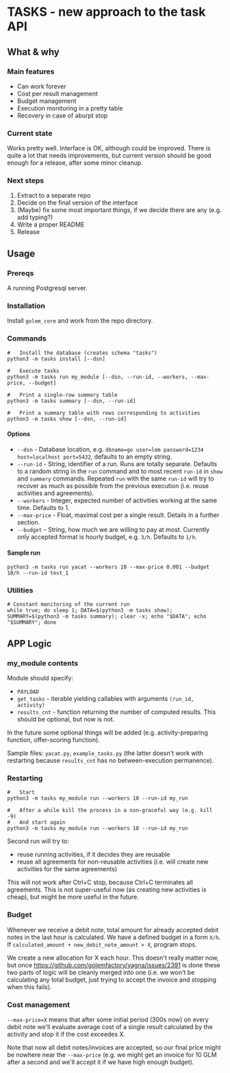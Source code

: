 # TASKS - new approach to the task API

## What & why

### Main features

* Can work forever
* Cost per result management
* Budget management
* Execution monitoring in a pretty table
* Recovery in case of aburpt stop

### Current state

Works pretty well.
Interface is OK, although could be improved.
There is quite a lot that needs improvements, but current version should be good enough for a release, after some minor cleanup.

### Next steps

1.  Extract to a separate repo
2.  Decide on the final version of the interface
3.  (Maybe) fix some most important things, if we decide there are any (e.g. add typing?)
4.  Write a proper README
5.  Release

## Usage

### Prereqs

A running Postgresql server.

### Installation

Install `golem_core` and work from the repo directory.

### Commands

```
#   Install the database (creates schema "tasks")
python3 -m tasks install [--dsn]

#   Execute tasks
python3 -m tasks run my_module [--dsn, --run-id, --workers, --max-price, --budget]

#   Print a single-row summary table
python3 -m tasks summary [--dsn, --run-id]

#   Print a summary table with rows corresponding to activities
python3 -m tasks show [--dsn, --run-id]
```

#### Options
* `--dsn` - Database location, e.g. `dbname=go user=lem password=1234 host=localhost port=5432`, defaults to an empty string.
* `--run-id` - String, identifier of a run. Runs are totally separate. Defaults to a random string in the `run` command
               and to most recent `run-id` in `show` and `summary` commands.
               Repeated `run` with the same `run-id` will try to recover as much as possible from the previous execution
               (i.e. reuse activities and agreements).
* `--workers` - Integer, expected number of activities working at the same time. Defaults to 1.
* `--max-price` - Float, maximal cost per a single result. Details in a further section.
* `--budget` - String, how much we are willing to pay at most. Currently only accepted format is hourly budget, e.g. `3/h`. Defaults to `1/h`.


#### Sample run

```
python3 -m tasks run yacat --workers 10 --max-price 0.001 --budget 10/h --run-id test_1
```

### Utilities

```
# Constant monitoring of the current run
while true; do sleep 1; DATA=$(python3 -m tasks show); SUMMARY=$(python3 -m tasks summary); clear -x; echo "$DATA"; echo "$SUMMARY"; done
```

## APP Logic

### my\_module contents

Module should specify:

*   `PAYLOAD`
*   `get_tasks` - iterable yielding callables with arguments `(run_id, activity)`
*   `results_cnt` - function returning the number of computed results. This should be optional, but now is not.

In the future some optional things will be added (e.g. activity-preparing function, offer-scoring function).

Sample files: `yacat.py`, `example_tasks.py` (the latter doesn't work with restarting because `results_cnt` has no between-execution permanence).

### Restarting

```
#   Start
python3 -m tasks my_module run --workers 10 --run-id my_run

#   After a while kill the process in a non-graceful way (e.g. kill -9)
#   And start again
python3 -m tasks my_module run --workers 10 --run-id my_run
```
Second run will try to:

* reuse running activities, if it decides they are reusable
* reuse all agreements for non-reusable activities (i.e. will create new activities for the same agreements)

This will not work after Ctrl+C stop, because Ctrl+C terminates all agreements.
This is not super-useful now (as creating new activities is cheap), but might be more useful in the future.

### Budget

Whenever we receive a debit note, total amount for already accepted debit notes in the last hour is calculated.
We have a defined budget in a form `X/h`. If `calculated_amount + new_debit_note_amount > X`, program stops.

We create a new allocation for X each hour. This doesn't really matter now, but once
https://github.com/golemfactory/yagna/issues/2391 is done these two parts of logic will be cleanly merged into one 
(i.e. we won't be calculating any total budget, just trying to accept the invoice and stopping when this fails).

### Cost management

`--max-price=X` means that after some initial period (300s now) on every debit note we'll evaluate average cost of a single
result calculated by the activity and stop it if the cost exceedes X.

Note that now all debit notes/invoices are accepted, so our final price might be nowhere near the `--max-price` 
(e.g. we might get an invoice for 10 GLM after a second and we'll accept it if we have high enough budget).
